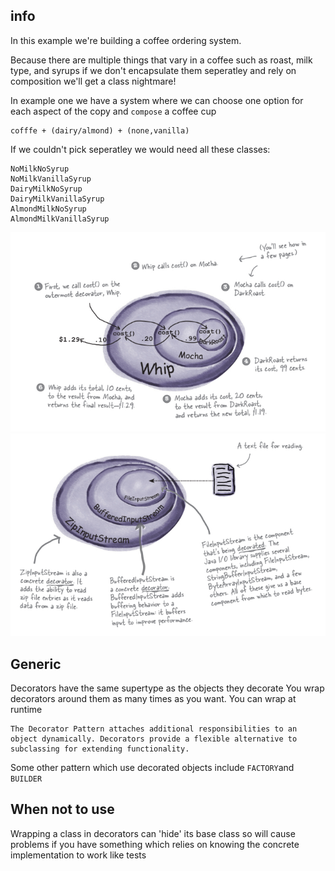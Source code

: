 ## info

In this example we're building a coffee ordering system.

Because there are multiple things that vary in a coffee such as roast, milk type, and syrups if we don't encapsulate them seperatley and rely on composition we'll get a class nightmare!

In example one we have a system where we can choose one option for each aspect of the copy and `compose` a coffee cup
```
cofffe + (dairy/almond) + (none,vanilla)
```

If we couldn't pick seperatley we would need all these classes:
```
NoMilkNoSyrup
NoMilkVanillaSyrup
DairyMilkNoSyrup
DairyMilkVanillaSyrup
AlmondMilkNoSyrup
AlmondMilkVanillaSyrup
```

![alt text](../../assets/DecoratorDrinks.png)
![alt text](../../assets/DecoratorInputStream.png)

## Generic
Decorators have the same supertype as the objects they decorate
You wrap decorators around them as many times as you want.
You can wrap at runtime

```
The Decorator Pattern attaches additional responsibilities to an object dynamically. Decorators provide a flexible alternative to subclassing for extending functionality.
```

Some other pattern which use decorated objects include `FACTORY`and `BUILDER`

## When not to use
Wrapping a class in decorators can 'hide' its base class so will cause problems if you have something which relies on knowing the concrete implementation to work like tests